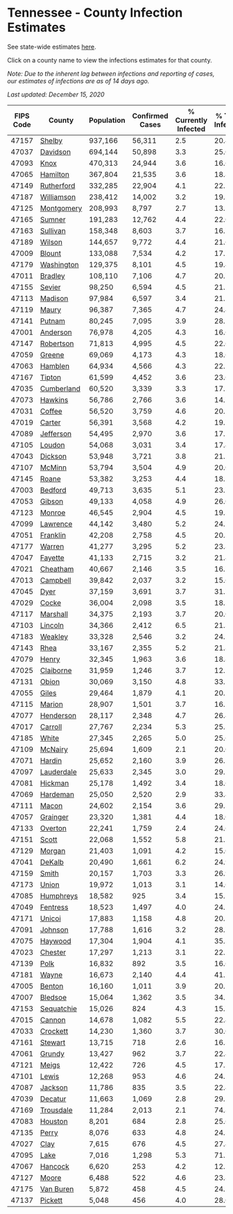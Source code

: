 # Tennessee - County Infection Estimates

See state-wide estimates [here](/infections/us-tn).

Click on a county name to view the infections estimates for that county.

*Note: Due to the inherent lag between infections and reporting of cases, our estimates of infections are as of 14 days ago.*

*Last updated: December 15, 2020*

|   FIPS Code |                   County |   Population |   Confirmed Cases |   % Currently Infected |   % Total Infected |
|-------------|--------------------------|--------------|-------------------|------------------------|--------------------|
|       47157 |         [Shelby](shelby) |      937,166 |            56,311 |                    2.5 |               20.4 |
|       47037 |     [Davidson](davidson) |      694,144 |            50,898 |                    3.3 |               25.0 |
|       47093 |             [Knox](knox) |      470,313 |            24,944 |                    3.6 |               16.6 |
|       47065 |     [Hamilton](hamilton) |      367,804 |            21,535 |                    3.6 |               18.8 |
|       47149 | [Rutherford](rutherford) |      332,285 |            22,904 |                    4.1 |               22.2 |
|       47187 | [Williamson](williamson) |      238,412 |            14,002 |                    3.2 |               19.3 |
|       47125 | [Montgomery](montgomery) |      208,993 |             8,797 |                    2.7 |               13.2 |
|       47165 |         [Sumner](sumner) |      191,283 |            12,762 |                    4.4 |               22.0 |
|       47163 |     [Sullivan](sullivan) |      158,348 |             8,603 |                    3.7 |               16.7 |
|       47189 |         [Wilson](wilson) |      144,657 |             9,772 |                    4.4 |               21.6 |
|       47009 |         [Blount](blount) |      133,088 |             7,534 |                    4.2 |               17.7 |
|       47179 | [Washington](washington) |      129,375 |             8,101 |                    4.5 |               19.4 |
|       47011 |       [Bradley](bradley) |      108,110 |             7,106 |                    4.7 |               20.7 |
|       47155 |         [Sevier](sevier) |       98,250 |             6,594 |                    4.5 |               21.1 |
|       47113 |       [Madison](madison) |       97,984 |             6,597 |                    3.4 |               21.1 |
|       47119 |           [Maury](maury) |       96,387 |             7,365 |                    4.7 |               24.4 |
|       47141 |         [Putnam](putnam) |       80,245 |             7,095 |                    3.9 |               28.5 |
|       47001 |     [Anderson](anderson) |       76,978 |             4,205 |                    4.3 |               16.6 |
|       47147 |   [Robertson](robertson) |       71,813 |             4,995 |                    4.5 |               22.6 |
|       47059 |         [Greene](greene) |       69,069 |             4,173 |                    4.3 |               18.6 |
|       47063 |       [Hamblen](hamblen) |       64,934 |             4,566 |                    4.3 |               22.2 |
|       47167 |         [Tipton](tipton) |       61,599 |             4,452 |                    3.6 |               23.6 |
|       47035 | [Cumberland](cumberland) |       60,520 |             3,339 |                    3.3 |               17.1 |
|       47073 |       [Hawkins](hawkins) |       56,786 |             2,766 |                    3.6 |               14.7 |
|       47031 |         [Coffee](coffee) |       56,520 |             3,759 |                    4.6 |               20.5 |
|       47019 |         [Carter](carter) |       56,391 |             3,568 |                    4.2 |               19.7 |
|       47089 |   [Jefferson](jefferson) |       54,495 |             2,970 |                    3.6 |               17.2 |
|       47105 |         [Loudon](loudon) |       54,068 |             3,031 |                    3.4 |               17.4 |
|       47043 |       [Dickson](dickson) |       53,948 |             3,721 |                    3.8 |               21.5 |
|       47107 |         [McMinn](mcminn) |       53,794 |             3,504 |                    4.9 |               20.0 |
|       47145 |           [Roane](roane) |       53,382 |             3,253 |                    4.4 |               18.5 |
|       47003 |       [Bedford](bedford) |       49,713 |             3,635 |                    5.1 |               23.7 |
|       47053 |         [Gibson](gibson) |       49,133 |             4,058 |                    4.9 |               26.0 |
|       47123 |         [Monroe](monroe) |       46,545 |             2,904 |                    4.5 |               19.3 |
|       47099 |     [Lawrence](lawrence) |       44,142 |             3,480 |                    5.2 |               24.7 |
|       47051 |     [Franklin](franklin) |       42,208 |             2,758 |                    4.5 |               20.3 |
|       47177 |         [Warren](warren) |       41,277 |             3,295 |                    5.2 |               23.8 |
|       47047 |       [Fayette](fayette) |       41,133 |             2,715 |                    3.2 |               21.4 |
|       47021 |     [Cheatham](cheatham) |       40,667 |             2,146 |                    3.5 |               16.7 |
|       47013 |     [Campbell](campbell) |       39,842 |             2,037 |                    3.2 |               15.6 |
|       47045 |             [Dyer](dyer) |       37,159 |             3,691 |                    3.7 |               31.7 |
|       47029 |           [Cocke](cocke) |       36,004 |             2,098 |                    3.5 |               18.3 |
|       47117 |     [Marshall](marshall) |       34,375 |             2,193 |                    3.7 |               20.0 |
|       47103 |       [Lincoln](lincoln) |       34,366 |             2,412 |                    6.5 |               21.3 |
|       47183 |       [Weakley](weakley) |       33,328 |             2,546 |                    3.2 |               24.2 |
|       47143 |             [Rhea](rhea) |       33,167 |             2,355 |                    5.2 |               21.8 |
|       47079 |           [Henry](henry) |       32,345 |             1,963 |                    3.6 |               18.8 |
|       47025 |   [Claiborne](claiborne) |       31,959 |             1,246 |                    3.7 |               12.2 |
|       47131 |           [Obion](obion) |       30,069 |             3,150 |                    4.8 |               33.1 |
|       47055 |           [Giles](giles) |       29,464 |             1,879 |                    4.1 |               20.1 |
|       47115 |         [Marion](marion) |       28,907 |             1,501 |                    3.7 |               16.1 |
|       47077 |   [Henderson](henderson) |       28,117 |             2,348 |                    4.7 |               26.4 |
|       47017 |       [Carroll](carroll) |       27,767 |             2,234 |                    5.3 |               25.3 |
|       47185 |           [White](white) |       27,345 |             2,265 |                    5.0 |               25.6 |
|       47109 |       [McNairy](mcnairy) |       25,694 |             1,609 |                    2.1 |               20.0 |
|       47071 |         [Hardin](hardin) |       25,652 |             2,160 |                    3.9 |               26.5 |
|       47097 | [Lauderdale](lauderdale) |       25,633 |             2,345 |                    3.0 |               29.2 |
|       47081 |       [Hickman](hickman) |       25,178 |             1,492 |                    3.4 |               18.6 |
|       47069 |     [Hardeman](hardeman) |       25,050 |             2,520 |                    2.9 |               33.4 |
|       47111 |           [Macon](macon) |       24,602 |             2,154 |                    3.6 |               29.3 |
|       47057 |     [Grainger](grainger) |       23,320 |             1,381 |                    4.4 |               18.0 |
|       47133 |       [Overton](overton) |       22,241 |             1,759 |                    2.4 |               24.6 |
|       47151 |           [Scott](scott) |       22,068 |             1,552 |                    5.8 |               21.1 |
|       47129 |         [Morgan](morgan) |       21,403 |             1,091 |                    4.2 |               15.0 |
|       47041 |         [DeKalb](dekalb) |       20,490 |             1,661 |                    6.2 |               24.9 |
|       47159 |           [Smith](smith) |       20,157 |             1,703 |                    3.3 |               26.9 |
|       47173 |           [Union](union) |       19,972 |             1,013 |                    3.1 |               14.6 |
|       47085 |   [Humphreys](humphreys) |       18,582 |               925 |                    3.4 |               15.5 |
|       47049 |     [Fentress](fentress) |       18,523 |             1,497 |                    4.0 |               24.5 |
|       47171 |         [Unicoi](unicoi) |       17,883 |             1,158 |                    4.8 |               20.1 |
|       47091 |       [Johnson](johnson) |       17,788 |             1,616 |                    3.2 |               28.7 |
|       47075 |       [Haywood](haywood) |       17,304 |             1,904 |                    4.1 |               35.3 |
|       47023 |       [Chester](chester) |       17,297 |             1,213 |                    3.1 |               22.5 |
|       47139 |             [Polk](polk) |       16,832 |               892 |                    3.5 |               16.6 |
|       47181 |           [Wayne](wayne) |       16,673 |             2,140 |                    4.4 |               41.7 |
|       47005 |         [Benton](benton) |       16,160 |             1,011 |                    3.9 |               20.1 |
|       47007 |       [Bledsoe](bledsoe) |       15,064 |             1,362 |                    3.5 |               34.2 |
|       47153 | [Sequatchie](sequatchie) |       15,026 |               824 |                    4.3 |               15.7 |
|       47015 |         [Cannon](cannon) |       14,678 |             1,082 |                    5.5 |               22.4 |
|       47033 |     [Crockett](crockett) |       14,230 |             1,360 |                    3.7 |               30.0 |
|       47161 |       [Stewart](stewart) |       13,715 |               718 |                    2.6 |               16.3 |
|       47061 |         [Grundy](grundy) |       13,427 |               962 |                    3.7 |               22.4 |
|       47121 |           [Meigs](meigs) |       12,422 |               726 |                    4.5 |               17.3 |
|       47101 |           [Lewis](lewis) |       12,268 |               953 |                    4.6 |               24.1 |
|       47087 |       [Jackson](jackson) |       11,786 |               835 |                    3.5 |               22.4 |
|       47039 |       [Decatur](decatur) |       11,663 |             1,069 |                    2.8 |               29.1 |
|       47169 |   [Trousdale](trousdale) |       11,284 |             2,013 |                    2.1 |               74.8 |
|       47083 |       [Houston](houston) |        8,201 |               684 |                    2.8 |               25.6 |
|       47135 |           [Perry](perry) |        8,076 |               633 |                    4.8 |               24.3 |
|       47027 |             [Clay](clay) |        7,615 |               676 |                    4.5 |               27.4 |
|       47095 |             [Lake](lake) |        7,016 |             1,298 |                    5.3 |               71.7 |
|       47067 |       [Hancock](hancock) |        6,620 |               253 |                    4.2 |               12.5 |
|       47127 |           [Moore](moore) |        6,488 |               522 |                    4.6 |               23.8 |
|       47175 |   [Van Buren](van-buren) |        5,872 |               458 |                    4.5 |               24.1 |
|       47137 |       [Pickett](pickett) |        5,048 |               456 |                    4.0 |               28.0 |